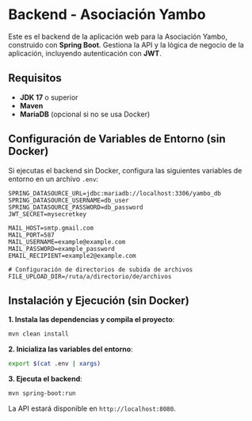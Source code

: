 # Backend - Asociación Yambo

Este es el backend de la aplicación web para la Asociación Yambo, construido con **Spring Boot**. Gestiona la API y la lógica de negocio de la aplicación, incluyendo autenticación con **JWT**.

## Requisitos

* **JDK 17** o superior
* **Maven**
* **MariaDB** (opcional si no se usa Docker)

## Configuración de Variables de Entorno (sin Docker)

Si ejecutas el backend sin Docker, configura las siguientes variables de entorno en un archivo `.env`:

```plaintext
SPRING_DATASOURCE_URL=jdbc:mariadb://localhost:3306/yambo_db
SPRING_DATASOURCE_USERNAME=db_user
SPRING_DATASOURCE_PASSWORD=db_password
JWT_SECRET=mysecretkey

MAIL_HOST=smtp.gmail.com
MAIL_PORT=587
MAIL_USERNAME=example@example.com
MAIL_PASSWORD=example_password
EMAIL_RECIPIENT=example2@example.com

# Configuración de directorios de subida de archivos
FILE_UPLOAD_DIR=/ruta/a/directorio/de/archivos
```

## Instalación y Ejecución (sin Docker)

**1. Instala las dependencias y compila el proyecto**:

```bash
mvn clean install
```

**2. Inicializa las variables del entorno**:

```bash
export $(cat .env | xargs)
```

**3. Ejecuta el backend**:

```bash
mvn spring-boot:run
```

La API estará disponible en `http://localhost:8080`.